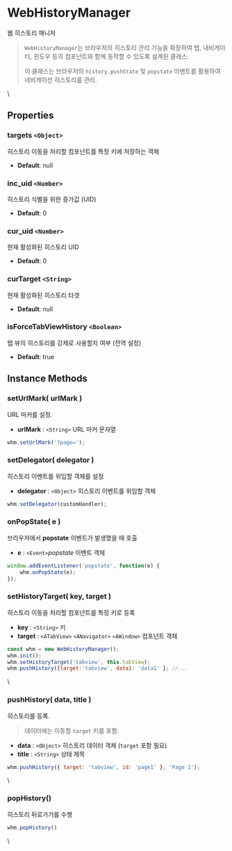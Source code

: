 # WebHistoryManager

웹 히스토리 매니저

> `WebHistoryManager`는 브라우저의 히스토리 관리 기능을 확장하여 탭, 내비게이터, 윈도우 등의 컴포넌트와 함께 동작할 수 있도록 설계된 클래스.
>
> 이 클래스는 브라우저의 `history.pushState` 및 `popstate` 이벤트를 활용하여 네비게이션 히스토리를 관리.

\


## Properties

### targets `<Object>`

히스토리 이동을 처리할 컴포넌트를 특정 키에 저장하는 객체

* **Default**: null

### inc\_uid `<Number>`

히스토리 식별을 위한 증가값 (UID)

* **Default**: 0

### cur\_uid `<Number>`

현재 활성화된 히스토리 UID

* **Default**: 0

### curTarget `<String>`

현재 활성화된 히스토리 타겟

* **Default**: null

### isForceTabViewHistory `<Boolean>`

탭 뷰의 히스토리를 강제로 사용할지 여부 (전역 설정)

* **Default**: true

## Instance Methods

### setUrlMark( urlMark )

URL 마커를 설정.

* **urlMark** : `<String>` URL 마커 문자열

```js
whm.setUrlMark('?page=');
```

### setDelegator( delegator )

히스토리 이벤트를 위임할 객체를 설정

* **delegator** : `<Object>` 히스토리 이벤트를 위임할 객체

```js
whm.setDelegator(customHandler);
```

### onPopState( e )

브라우저에서 **popstate** 이벤트가 발생했을 때 호출

* **e** : `<Event>`_popstate_ 이벤트 객체

```js
window.addEventListener('popstate', function(e) {
    whm.onPopState(e);
});
```

### setHistoryTarget( key, target )

히스토리 이동을 처리할 컴포넌트를 특정 키로 등록

* **key** : `<String>` 키
* **target** : `<ATabView>` `<ANavigator>` `<AWindow>` 컴포넌트 객체

```js
const whm = new WebHistoryManager();
whm.init();
whm.setHistoryTarget('tabview', this.tabView);
whm.pushHistory({target:'tabview', data1: 'data1' }; //...
```

\


### pushHistory( data, title )

히스토리를 등록.

> 데이터에는 이동할 `target` 키를 포함.

* **data** : `<Object>` 히스토리 데이터 객체 (`target` 포함 필요)
* **title** : `<String>` 상태 제목

```js
whm.pushHistory({ target: 'tabview', id: 'page1' }, 'Page 1');
```

\


### popHistory()

히스토리 뒤로가기를 수행

```js
whm.popHistory()
```

\
